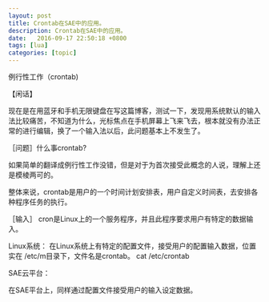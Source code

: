```yaml
---
layout: post
title: Crontab在SAE中的应用。
description: Crontab在SAE中的应用。
date:   2016-09-17 22:50:18 +0800 
tags: [lua]
categories: [topic]
---
```

例行性工作（crontab)

【闲话】


现在是在用蓝牙和手机无限键盘在写这篇博客，测试一下，发现用系统默认的输入法比较痛苦，不知道为什么，光标焦点在手机屏幕上飞来飞去，根本就没有办法正常的进行编辑，换了一个输入法以后，此问题基本上不发生了。

［问题］什么事crontab?

如果简单的翻译成例行性工作没错，但是对于为首次接受此概念的人说，理解上还是模棱两可的。

整体来说，crontab是用户的一个时间计划安排表，用户自定义时间表，去安排各种程序任务的执行。

［输入］
cron是Linux上的一个服务程序，并且此程序要求用户有特定的数据输入。

Linux系统：
在Linux系统上有特定的配置文件，接受用户的配置输入数据，位置实在 /etc/m目录下，文件名是crontab。
cat /etc/crontab

SAE云平台：

在SAE平台上，同样通过配置文件接受用户的输入设定数据。